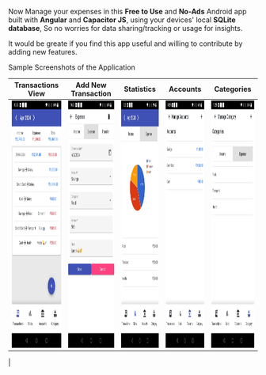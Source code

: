 Now Manage your expenses in this **Free to Use** and **No-Ads** Android app
built with **Angular** and **Capacitor JS**, using your devices' local **SQLite database**, So no worries for data sharing/tracking or usage for insights.

It would be greate if you find this app useful and willing to contribute by adding new features.

Sample Screenshots of the Application

| Transactions View | Add New Transaction | Statistics | Accounts | Categories |
| ---- | ---- | ---- | ---- | ---- |
| <img src="./media/transactions.jpg" height="500em" alt="View Transactions" > | <img src="./media/add_transaction.jpg" height="500em" alt="Add New Transaction" > | <img src="./media/stats.jpg" height="500em" alt="View Stats" > | <img src="./media/accounts.jpg" height="500em" alt="Manage Accounts" > | <img src="./media/category.jpg" height="500em" alt="Manage Category" >
 |